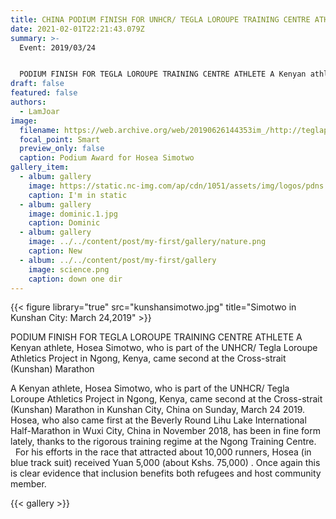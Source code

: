 ```yaml
---
title: CHINA PODIUM FINISH FOR UNHCR/ TEGLA LOROUPE TRAINING CENTRE ATHLETE
date: 2021-02-01T22:21:43.079Z
summary: >-
  Event: 2019/03/24


  PODIUM FINISH FOR TEGLA LOROUPE TRAINING CENTRE ATHLETE A Kenyan athlete, Hosea Simotwo, who is part of the UNHCR/ Tegla Loroupe Athletics Project in Ngong, Kenya, came second at the Cross-strait (Kunshan) Marathon.
draft: false
featured: false
authors:
  - LamJoar
image:
  filename: https://web.archive.org/web/20190626144353im_/http://teglapeacefoundation.org/wp-content/uploads/2019/03/image002-1.jpg
  focal_point: Smart
  preview_only: false
  caption: Podium Award for Hosea Simotwo
gallery_item:
  - album: gallery
    image: https://static.nc-img.com/ap/cdn/1051/assets/img/logos/pdns.png
    caption: I'm in static
  - album: gallery
    image: dominic.1.jpg
    caption: Dominic
  - album: gallery
    image: ../../content/post/my-first/gallery/nature.png
    caption: New
  - album: ../../content/post/my-first/gallery
    image: science.png
    caption: down one dir
---
```

{{< figure library="true" src="kunshansimotwo.jpg" title="Simotwo in Kunshan City: March 24,2019" >}}

PODIUM FINISH FOR TEGLA LOROUPE TRAINING CENTRE ATHLETE A Kenyan athlete, Hosea Simotwo, who is part of the UNHCR/ Tegla Loroupe Athletics Project in Ngong, Kenya, came second at the Cross-strait (Kunshan) Marathon

A Kenyan athlete, Hosea Simotwo, who is part of the UNHCR/ Tegla Loroupe Athletics Project in Ngong, Kenya, came second at the Cross-strait (Kunshan) Marathon in Kunshan City, China on Sunday, March 24 2019. Hosea, who also came first at the Beverly Round Lihu Lake International Half-Marathon in Wuxi City, China in November 2018, has been in fine form lately, thanks to the rigorous training regime at the Ngong Training Centre.   For his efforts in the race that attracted about 10,000 runners, Hosea (in blue track suit) received Yuan 5,000 (about Kshs. 75,000) . Once again this is clear evidence that inclusion benefits both refugees and host community member.

{{< gallery >}}
